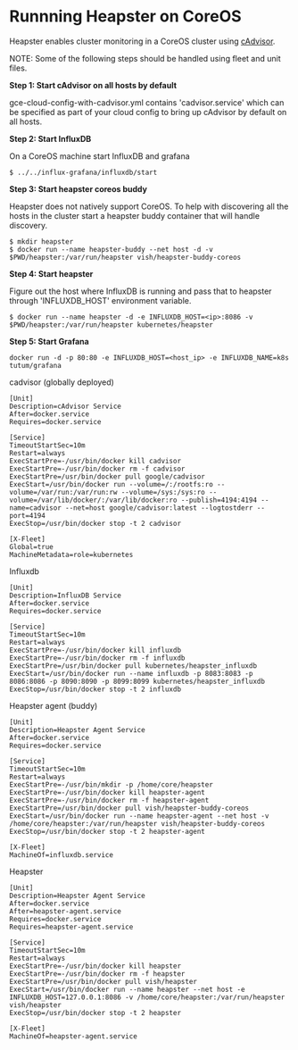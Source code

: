Runnning Heapster on CoreOS
================================

Heapster enables cluster monitoring in a CoreOS cluster using [cAdvisor](https://github.com/google/cadvisor). 

NOTE: Some of the following steps should be handled using fleet and unit files.

**Step 1: Start cAdvisor on all hosts by default**

gce-cloud-config-with-cadvisor.yml contains 'cadvisor.service' which can be specified as part of your cloud config to bring up cAdvisor by default on all hosts.

**Step 2: Start InfluxDB**

On a CoreOS machine start InfluxDB and grafana

```shell
$ ../../influx-grafana/influxdb/start
```

**Step 3: Start heapster coreos buddy**

Heapster does not natively support CoreOS. To help with discovering all the hosts in the cluster start a heapster buddy container that will handle discovery.

```shell
$ mkdir heapster
$ docker run --name heapster-buddy --net host -d -v $PWD/heapster:/var/run/heapster vish/heapster-buddy-coreos
```

**Step 4: Start heapster**

Figure out the host where InfluxDB is running and pass that to heapster through 'INFLUXDB_HOST' environment variable.

```shell
$ docker run --name heapster -d -e INFLUXDB_HOST=<ip>:8086 -v $PWD/heapster:/var/run/heapster kubernetes/heapster
```

**Step 5: Start Grafana**

```
docker run -d -p 80:80 -e INFLUXDB_HOST=<host_ip> -e INFLUXDB_NAME=k8s tutum/grafana
```

cadvisor (globally deployed)
```
[Unit]
Description=cAdvisor Service
After=docker.service
Requires=docker.service

[Service]
TimeoutStartSec=10m
Restart=always
ExecStartPre=-/usr/bin/docker kill cadvisor
ExecStartPre=-/usr/bin/docker rm -f cadvisor
ExecStartPre=/usr/bin/docker pull google/cadvisor
ExecStart=/usr/bin/docker run --volume=/:/rootfs:ro --volume=/var/run:/var/run:rw --volume=/sys:/sys:ro --volume=/var/lib/docker/:/var/lib/docker:ro --publish=4194:4194 --name=cadvisor --net=host google/cadvisor:latest --logtostderr --port=4194
ExecStop=/usr/bin/docker stop -t 2 cadvisor

[X-Fleet]
Global=true
MachineMetadata=role=kubernetes
```

Influxdb 
```
[Unit]
Description=InfluxDB Service
After=docker.service
Requires=docker.service

[Service]
TimeoutStartSec=10m
Restart=always
ExecStartPre=-/usr/bin/docker kill influxdb
ExecStartPre=-/usr/bin/docker rm -f influxdb
ExecStartPre=/usr/bin/docker pull kubernetes/heapster_influxdb
ExecStart=/usr/bin/docker run --name influxdb -p 8083:8083 -p 8086:8086 -p 8090:8090 -p 8099:8099 kubernetes/heapster_influxdb
ExecStop=/usr/bin/docker stop -t 2 influxdb
```

Heapster agent (buddy)
```
[Unit]
Description=Heapster Agent Service
After=docker.service
Requires=docker.service

[Service]
TimeoutStartSec=10m
Restart=always
ExecStartPre=-/usr/bin/mkdir -p /home/core/heapster
ExecStartPre=-/usr/bin/docker kill heapster-agent
ExecStartPre=-/usr/bin/docker rm -f heapster-agent
ExecStartPre=/usr/bin/docker pull vish/heapster-buddy-coreos
ExecStart=/usr/bin/docker run --name heapster-agent --net host -v /home/core/heapster:/var/run/heapster vish/heapster-buddy-coreos
ExecStop=/usr/bin/docker stop -t 2 heapster-agent

[X-Fleet]
MachineOf=influxdb.service
```

Heapster
```
[Unit]
Description=Heapster Agent Service
After=docker.service
After=heapster-agent.service
Requires=docker.service
Requires=heapster-agent.service

[Service]
TimeoutStartSec=10m
Restart=always
ExecStartPre=-/usr/bin/docker kill heapster
ExecStartPre=-/usr/bin/docker rm -f heapster
ExecStartPre=/usr/bin/docker pull vish/heapster
ExecStart=/usr/bin/docker run --name heapster --net host -e INFLUXDB_HOST=127.0.0.1:8086 -v /home/core/heapster:/var/run/heapster vish/heapster
ExecStop=/usr/bin/docker stop -t 2 heapster

[X-Fleet]
MachineOf=heapster-agent.service

```
